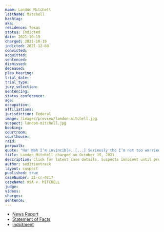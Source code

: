 ```yaml
---
name: Landon Mitchell
lastName: Mitchell
hashtag:
aka:
residence: Texas
status: Indicted
date: 2021-10-19
charged: 2021-10-19
indicted: 2021-12-08
convicted:
acquitted:
sentenced:
dismissed:
deceased:
plea_hearing:
trial_date:
trial_type:
jury_selection:
sentencing:
status_conference:
age:
occupation:
affiliations:
jurisdiction: Federal
image: /images/preview/landon-mitchell.jpg
suspect: landon-mitchell.jpg
booking:
courtroom:
courthouse:
raid:
perpwalk:
quote: "Ha! Nah I’m invincible. [...] Seriously tho I’m not too worried"
title: Landon Mitchell charged on October 19, 2021
description: Click for latest case details. Suspects innocent until proven guilty.
author: seditiontrack
layout: suspect
published: true
caseNumber: 21-cr-0717
caseName: USA v. MITCHELL
judge:
videos:
charges:
sentence:
---
```

- [News Report](https://www.huffpost.com/entry/landon-mitchell-capitol-riot-donald-trump_n_6170543ae4b066de4f5d49e7)
- [Statement of Facts](https://www.justice.gov/usao-dc/case-multi-defendant/file/1458846/download)
- [Indictment](https://www.justice.gov/usao-dc/case-multi-defendant/file/1458836/download)

